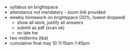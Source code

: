 - syllabus on brightspace
- attendance not mandatory - zoom link provided
- weekly homework on brightspace (20%, lowest dropped)
	- show all work, justify all answers
	- submit as pdf (scan ok)
	- no late hw
- two midterms (tba)
- cumulative final may 10 11:15am-1:45pm